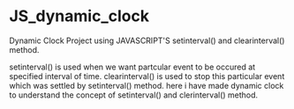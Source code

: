 # JS_dynamic_clock
Dynamic Clock Project using JAVASCRIPT'S setinterval() and clearinterval() method. 

setinterval() is used when we want partcular event to be occured at specified  interval of time.
clearinterval() is used to stop this particular event which was settled by setinterval() method.
here i have made dynamic clock to understand the concept of setinterval() and clerinterval() method.
